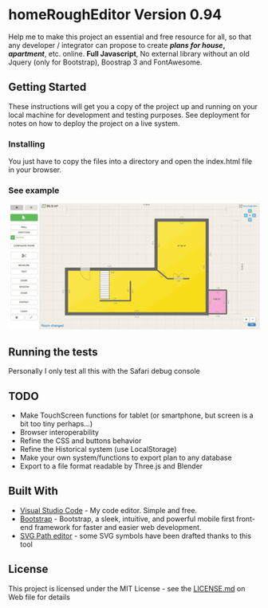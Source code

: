 # homeRoughEditor Version 0.94

Help me to make this project an essential and free resource for all, so that any developer / integrator can propose to create **_plans for house_, _apartment_**, etc. online. **Full Javascript**, No external library without an old Jquery (only for Bootstrap), Boostrap 3 and FontAwesome.

## Getting Started

These instructions will get you a copy of the project up and running on your local machine for development and testing purposes. See deployment for notes on how to deploy the project on a live system.

### Installing

You just have to copy the files into a directory and open the index.html file in your browser.

### See example
![homeRoughEditor](/res/example_room.png?raw=true)

## Running the tests

Personally I only test all this with the Safari debug console

## TODO
- Make TouchScreen functions for tablet (or smartphone, but screen is a bit too tiny perhaps...)
- Browser interoperability
- Refine the CSS and buttons behavior
- Refine the Historical system (use LocalStorage)
- Make your own system/functions to export plan to any database 
- Export to a file format readable by Three.js and Blender

## Built With

* [Visual Studio Code](https://code.visualstudio.com) - My code editor. Simple and free.
* [Bootstrap](getbootstrap.com/docs/3.3/) - Bootstrap, a sleek, intuitive, and powerful mobile first front-end framework for faster and easier web development.
* [SVG Path editor](https://yqnn.github.io/svg-path-editor/) - some SVG symbols have been drafted thanks to this tool

## License

This project is licensed under the MIT License - see the [LICENSE.md](https://en.wikipedia.org/wiki/MIT_License) on Web file for details


